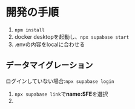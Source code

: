 # 開発の手順
1. `npm install`
2. docker desktopを起動し、`npx supabase start`
3. .envの内容をlocalに合わせる

## データマイグレーション
ログインしていない場合:`npx supabase login`
1. `npx supabase link`で**name:SFE**を選択
2. 

